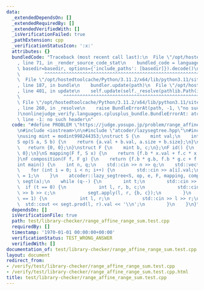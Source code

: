 ```yaml
---
data:
  _extendedDependsOn: []
  _extendedRequiredBy: []
  _extendedVerifiedWith: []
  _isVerificationFailed: true
  _pathExtension: cpp
  _verificationStatusIcon: ':x:'
  attributes: {}
  bundledCode: "Traceback (most recent call last):\n  File \"/opt/hostedtoolcache/Python/3.11.2/x64/lib/python3.11/site-packages/onlinejudge_verify/documentation/build.py\"\
    , line 71, in _render_source_code_stat\n    bundled_code = language.bundle(stat.path,\
    \ basedir=basedir, options={'include_paths': [basedir]}).decode()\n          \
    \         ^^^^^^^^^^^^^^^^^^^^^^^^^^^^^^^^^^^^^^^^^^^^^^^^^^^^^^^^^^^^^^^^^^^^^^^^^^^^^^^^^\n\
    \  File \"/opt/hostedtoolcache/Python/3.11.2/x64/lib/python3.11/site-packages/onlinejudge_verify/languages/cplusplus.py\"\
    , line 187, in bundle\n    bundler.update(path)\n  File \"/opt/hostedtoolcache/Python/3.11.2/x64/lib/python3.11/site-packages/onlinejudge_verify/languages/cplusplus_bundle.py\"\
    , line 401, in update\n    self.update(self._resolve(pathlib.Path(included), included_from=path))\n\
    \                ^^^^^^^^^^^^^^^^^^^^^^^^^^^^^^^^^^^^^^^^^^^^^^^^^^^^^^^^^\n \
    \ File \"/opt/hostedtoolcache/Python/3.11.2/x64/lib/python3.11/site-packages/onlinejudge_verify/languages/cplusplus_bundle.py\"\
    , line 260, in _resolve\n    raise BundleErrorAt(path, -1, \"no such header\"\
    )\nonlinejudge_verify.languages.cplusplus_bundle.BundleErrorAt: atcoder/lazysegtree.hpp:\
    \ line -1: no such header\n"
  code: "#define PROBLEM \"https://judge.yosupo.jp/problem/range_affine_range_sum\"\
    \n#include <iostream>\n\n#include \"atcoder/lazysegtree.hpp\"\n#include \"math/modint.hpp\"\
    \nusing mint = modint998244353;\nstruct S {\n    mint val;\n    int size;\n};\n\
    S op(S a, S b) {\n    return {a.val + b.val, a.size + b.size};\n}\nS e() {\n \
    \   return {0, 0};\n}\nstruct F {\n    mint b, c;\n};\nF id() {\n    return {1,\
    \ 0};\n}\nS mapping(F f, S x) {\n    return {f.b * x.val + f.c * x.size, x.size};\n\
    }\nF composition(F f, F g) {\n    return {f.b * g.b, f.b * g.c + f.c};\n}\n\n\
    int main() {\n    int n, q;\n    std::cin >> n >> q;\n    std::vector<S> a(n);\n\
    \    for (int i = 0; i < n; i++) {\n        std::cin >> a[i].val;\n        a[i].size\
    \ = 1;\n    }\n    atcoder::lazy_segtree<S, op, e, F, mapping, composition, id>\
    \ segt(a);\n    while (q--) {\n        int t;\n        std::cin >> t;\n      \
    \  if (t == 0) {\n            int l, r, b, c;\n            std::cin >> l >> r\
    \ >> b >> c;\n            segt.apply(l, r, {b, c});\n        }\n        if (t\
    \ == 1) {\n            int l, r;\n            std::cin >> l >> r;\n          \
    \  std::cout << segt.prod(l, r).val << '\\n';\n        }\n    }\n}"
  dependsOn: []
  isVerificationFile: true
  path: test/library-checker/range_affine_range_sum.test.cpp
  requiredBy: []
  timestamp: '1970-01-01 00:00:00+00:00'
  verificationStatus: TEST_WRONG_ANSWER
  verifiedWith: []
documentation_of: test/library-checker/range_affine_range_sum.test.cpp
layout: document
redirect_from:
- /verify/test/library-checker/range_affine_range_sum.test.cpp
- /verify/test/library-checker/range_affine_range_sum.test.cpp.html
title: test/library-checker/range_affine_range_sum.test.cpp
---
```

